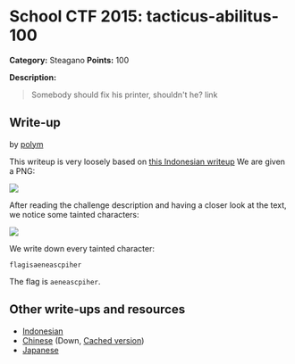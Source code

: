 # School CTF 2015: tacticus-abilitus-100

**Category:** Steagano
**Points:** 100

**Description:**

> Somebody should fix his printer, shouldn't he? link

## Write-up

by [polym](https://github.com/abpolym)

This writeup is very loosely based on [this Indonesian writeup](http://www.hasnydes.us/2015/05/schoolctf-tacticus-abilitus-100pts/)
We are given a PNG:

![](./task_b7fa3c580c809ad617e159dd07ec60743ba573a8.png)

After reading the challenge description and having a closer look at the text, we notice some tainted characters:

![](./taint.png)

We write down every tainted character:

	flagisaeneascpiher

The flag is `aeneascpiher`.

## Other write-ups and resources

* [Indonesian](http://www.hasnydes.us/2015/05/schoolctf-tacticus-abilitus-100pts/) 
* [Chinese](http://blog.lionbug.pw/ctf/school-ctf-spring-writeup/) (Down, [Cached version](http://webcache.googleusercontent.com/search?q=cache:9Ss-ircs-WgJ:blog.lionbug.pw/ctf/school-ctf-spring-writeup/+&cd=4&hl=de&ct=clnk&gl=de))
* [Japanese](http://fl04t.hatenablog.com/entry/2015/05/04/School_CTF_Writeup)
